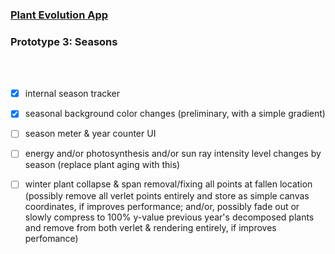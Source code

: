 ### [Plant Evolution App](https://github.com/matthewmain/plant_evolution_app) 
### Prototype 3: Seasons

<br>
<br>

- [X] internal season tracker
- [X] seasonal background color changes (preliminary, with a simple gradient)
- [ ] season meter & year counter UI
- [ ] energy and/or photosynthesis and/or sun ray intensity level changes by season (replace plant aging with this)
- [ ] winter plant collapse & span removal/fixing all points at fallen location (possibly remove all verlet points entirely and store as simple canvas coordinates, if improves performance; and/or, possibly fade out or slowly compress to 100% y-value previous year's decomposed plants and remove from both verlet & rendering entirely, if improves perfomance)

